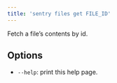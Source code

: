 ```yaml
---
title: 'sentry files get FILE_ID'
---
```


Fetch a file’s contents by id.

## Options

-   `--help`: print this help page.
